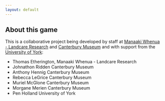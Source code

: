 ```yaml
---
layout: default
---
```


## About this game

This is a collaborative project being developed by staff at [Manaaki Whenua - Landcare Research](https://www.landcareresearch.co.nz/) and [Canterbury Museum](https://www.canterburymuseum.com/) and with support from the [University of York](https://www.york.ac.uk/):

- Thomas Etherington, Manaaki Whenua - Landcare Research
- Johnathon Ridden	Canterbury Museum
- Anthony Hennig	Canterbury Museum
- Rebecca LeGrice	Canterbury Museum
- Muriel McGlone	Canterbury Museum
- Morgane Merien	Canterbury Museum
- Pen Holland	University of York
